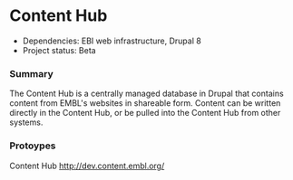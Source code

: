 # Content Hub

- Dependencies: EBI web infrastructure, Drupal 8
- Project status: Beta

### Summary

The Content Hub is a centrally managed database in Drupal that contains content from EMBL's websites in shareable form. Content can be written directly in the Content Hub, or be pulled into the Content Hub from other systems. 

### Protoypes

Content Hub http://dev.content.embl.org/ 
